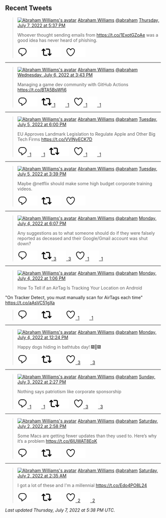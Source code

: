 ## Recent Tweets

> [![Abraham Williams's avatar](https://pbs.twimg.com/profile_images/897079141719195648/_mvh-QJH_mini.jpg)](https://twitter.com/abraham) [Abraham Williams](https://twitter.com/abraham) [@abraham](https://twitter.com/abraham) [Thursday, July 7, 2022 at 5:37 PM](https://twitter.com/abraham/status/1545099809492697089)
>
> Whoever thought sending emails from https://t.co/1ExotGZoAe was a good idea has never heard of phishing.
>
> [![Reply](./images/reply_light.svg#gh-light-mode-only "Reply")](https://twitter.com/intent/tweet?in_reply_to=1545099809492697089#gh-light-mode-only)[![Reply](./images/reply.svg#gh-dark-mode-only "Reply")](https://twitter.com/intent/tweet?in_reply_to=1545099809492697089#gh-dark-mode-only)&emsp;[![Retweet](./images/retweet_light.svg#gh-light-mode-only "Retweet")](https://twitter.com/intent/retweet?tweet_id=1545099809492697089#gh-light-mode-only)[![Retweet](./images/retweet.svg#gh-dark-mode-only "Retweet")](https://twitter.com/intent/retweet?tweet_id=1545099809492697089#gh-dark-mode-only)&emsp;[![Like](./images/like_light.svg#gh-light-mode-only "Like")](https://twitter.com/intent/favorite?tweet_id=1545099809492697089#gh-light-mode-only)[![Like](./images/like.svg#gh-dark-mode-only "Like")](https://twitter.com/intent/favorite?tweet_id=1545099809492697089#gh-dark-mode-only)


---

> [![Abraham Williams's avatar](https://pbs.twimg.com/profile_images/897079141719195648/_mvh-QJH_mini.jpg)](https://twitter.com/abraham) [Abraham Williams](https://twitter.com/abraham) [@abraham](https://twitter.com/abraham) [Wednesday, July 6, 2022 at 3:43 PM](https://twitter.com/abraham/status/1544708626295787520)
>
> Managing a game dev community with GitHub Actions https://t.co/BTA5BsWfj6
>
> [![Reply](./images/reply_light.svg#gh-light-mode-only "Reply")](https://twitter.com/intent/tweet?in_reply_to=1544708626295787520#gh-light-mode-only)[![Reply](./images/reply.svg#gh-dark-mode-only "Reply")](https://twitter.com/intent/tweet?in_reply_to=1544708626295787520#gh-dark-mode-only)&emsp;[![Retweet](./images/retweet_light.svg#gh-light-mode-only "Retweet")&ensp;1](https://twitter.com/intent/retweet?tweet_id=1544708626295787520#gh-light-mode-only)[![Retweet](./images/retweet.svg#gh-dark-mode-only "Retweet")&ensp;1](https://twitter.com/intent/retweet?tweet_id=1544708626295787520#gh-dark-mode-only)&emsp;[![Like](./images/like_light.svg#gh-light-mode-only "Like")&ensp;1](https://twitter.com/intent/favorite?tweet_id=1544708626295787520#gh-light-mode-only)[![Like](./images/like.svg#gh-dark-mode-only "Like")&ensp;1](https://twitter.com/intent/favorite?tweet_id=1544708626295787520#gh-dark-mode-only)


---

> [![Abraham Williams's avatar](https://pbs.twimg.com/profile_images/897079141719195648/_mvh-QJH_mini.jpg)](https://twitter.com/abraham) [Abraham Williams](https://twitter.com/abraham) [@abraham](https://twitter.com/abraham) [Tuesday, July 5, 2022 at 6:00 PM](https://twitter.com/abraham/status/1544380725423734785)
>
> EU Approves Landmark Legislation to Regulate Apple and Other Big Tech Firms https://t.co/VVlNyECK7D
>
> [![Reply](./images/reply_light.svg#gh-light-mode-only "Reply")&ensp;1](https://twitter.com/intent/tweet?in_reply_to=1544380725423734785#gh-light-mode-only)[![Reply](./images/reply.svg#gh-dark-mode-only "Reply")&ensp;1](https://twitter.com/intent/tweet?in_reply_to=1544380725423734785#gh-dark-mode-only)&emsp;[![Retweet](./images/retweet_light.svg#gh-light-mode-only "Retweet")](https://twitter.com/intent/retweet?tweet_id=1544380725423734785#gh-light-mode-only)[![Retweet](./images/retweet.svg#gh-dark-mode-only "Retweet")](https://twitter.com/intent/retweet?tweet_id=1544380725423734785#gh-dark-mode-only)&emsp;[![Like](./images/like_light.svg#gh-light-mode-only "Like")&ensp;1](https://twitter.com/intent/favorite?tweet_id=1544380725423734785#gh-light-mode-only)[![Like](./images/like.svg#gh-dark-mode-only "Like")&ensp;1](https://twitter.com/intent/favorite?tweet_id=1544380725423734785#gh-dark-mode-only)


---

> [![Abraham Williams's avatar](https://pbs.twimg.com/profile_images/897079141719195648/_mvh-QJH_mini.jpg)](https://twitter.com/abraham) [Abraham Williams](https://twitter.com/abraham) [@abraham](https://twitter.com/abraham) [Tuesday, July 5, 2022 at 3:39 PM](https://twitter.com/abraham/status/1544345137186471943)
>
> Maybe @netflix should make some high budget corporate training videos.
>
> [![Reply](./images/reply_light.svg#gh-light-mode-only "Reply")](https://twitter.com/intent/tweet?in_reply_to=1544345137186471943#gh-light-mode-only)[![Reply](./images/reply.svg#gh-dark-mode-only "Reply")](https://twitter.com/intent/tweet?in_reply_to=1544345137186471943#gh-dark-mode-only)&emsp;[![Retweet](./images/retweet_light.svg#gh-light-mode-only "Retweet")](https://twitter.com/intent/retweet?tweet_id=1544345137186471943#gh-light-mode-only)[![Retweet](./images/retweet.svg#gh-dark-mode-only "Retweet")](https://twitter.com/intent/retweet?tweet_id=1544345137186471943#gh-dark-mode-only)&emsp;[![Like](./images/like_light.svg#gh-light-mode-only "Like")](https://twitter.com/intent/favorite?tweet_id=1544345137186471943#gh-light-mode-only)[![Like](./images/like.svg#gh-dark-mode-only "Like")](https://twitter.com/intent/favorite?tweet_id=1544345137186471943#gh-dark-mode-only)


---

> [![Abraham Williams's avatar](https://pbs.twimg.com/profile_images/897079141719195648/_mvh-QJH_mini.jpg)](https://twitter.com/abraham) [Abraham Williams](https://twitter.com/abraham) [@abraham](https://twitter.com/abraham) [Monday, July 4, 2022 at 6:07 PM](https://twitter.com/abraham/status/1544020205789126656)
>
> Any suggestions as to what someone should do if they were falsely reported as deceased and their Google/Gmail account was shut down?
>
> [![Reply](./images/reply_light.svg#gh-light-mode-only "Reply")](https://twitter.com/intent/tweet?in_reply_to=1544020205789126656#gh-light-mode-only)[![Reply](./images/reply.svg#gh-dark-mode-only "Reply")](https://twitter.com/intent/tweet?in_reply_to=1544020205789126656#gh-dark-mode-only)&emsp;[![Retweet](./images/retweet_light.svg#gh-light-mode-only "Retweet")&ensp;3](https://twitter.com/intent/retweet?tweet_id=1544020205789126656#gh-light-mode-only)[![Retweet](./images/retweet.svg#gh-dark-mode-only "Retweet")&ensp;3](https://twitter.com/intent/retweet?tweet_id=1544020205789126656#gh-dark-mode-only)&emsp;[![Like](./images/like_light.svg#gh-light-mode-only "Like")&ensp;1](https://twitter.com/intent/favorite?tweet_id=1544020205789126656#gh-light-mode-only)[![Like](./images/like.svg#gh-dark-mode-only "Like")&ensp;1](https://twitter.com/intent/favorite?tweet_id=1544020205789126656#gh-dark-mode-only)


---

> [![Abraham Williams's avatar](https://pbs.twimg.com/profile_images/897079141719195648/_mvh-QJH_mini.jpg)](https://twitter.com/abraham) [Abraham Williams](https://twitter.com/abraham) [@abraham](https://twitter.com/abraham) [Monday, July 4, 2022 at 1:06 PM](https://twitter.com/abraham/status/1543944230640525313)
>
> How To Tell if an AirTag Is Tracking Your Location on Android

"On Tracker Detect, you must manually scan for AirTags each time"
 https://t.co/aAsVC51gXa
>
> [![Reply](./images/reply_light.svg#gh-light-mode-only "Reply")](https://twitter.com/intent/tweet?in_reply_to=1543944230640525313#gh-light-mode-only)[![Reply](./images/reply.svg#gh-dark-mode-only "Reply")](https://twitter.com/intent/tweet?in_reply_to=1543944230640525313#gh-dark-mode-only)&emsp;[![Retweet](./images/retweet_light.svg#gh-light-mode-only "Retweet")](https://twitter.com/intent/retweet?tweet_id=1543944230640525313#gh-light-mode-only)[![Retweet](./images/retweet.svg#gh-dark-mode-only "Retweet")](https://twitter.com/intent/retweet?tweet_id=1543944230640525313#gh-dark-mode-only)&emsp;[![Like](./images/like_light.svg#gh-light-mode-only "Like")&ensp;1](https://twitter.com/intent/favorite?tweet_id=1543944230640525313#gh-light-mode-only)[![Like](./images/like.svg#gh-dark-mode-only "Like")&ensp;1](https://twitter.com/intent/favorite?tweet_id=1543944230640525313#gh-dark-mode-only)


---

> [![Abraham Williams's avatar](https://pbs.twimg.com/profile_images/897079141719195648/_mvh-QJH_mini.jpg)](https://twitter.com/abraham) [Abraham Williams](https://twitter.com/abraham) [@abraham](https://twitter.com/abraham) [Monday, July 4, 2022 at 12:24 PM](https://twitter.com/abraham/status/1543933689935151108)
>
> Happy dogs hiding in bathtubs day! 🎆🎇🎆
>
> [![Reply](./images/reply_light.svg#gh-light-mode-only "Reply")](https://twitter.com/intent/tweet?in_reply_to=1543933689935151108#gh-light-mode-only)[![Reply](./images/reply.svg#gh-dark-mode-only "Reply")](https://twitter.com/intent/tweet?in_reply_to=1543933689935151108#gh-dark-mode-only)&emsp;[![Retweet](./images/retweet_light.svg#gh-light-mode-only "Retweet")](https://twitter.com/intent/retweet?tweet_id=1543933689935151108#gh-light-mode-only)[![Retweet](./images/retweet.svg#gh-dark-mode-only "Retweet")](https://twitter.com/intent/retweet?tweet_id=1543933689935151108#gh-dark-mode-only)&emsp;[![Like](./images/like_light.svg#gh-light-mode-only "Like")&ensp;3](https://twitter.com/intent/favorite?tweet_id=1543933689935151108#gh-light-mode-only)[![Like](./images/like.svg#gh-dark-mode-only "Like")&ensp;3](https://twitter.com/intent/favorite?tweet_id=1543933689935151108#gh-dark-mode-only)


---

> [![Abraham Williams's avatar](https://pbs.twimg.com/profile_images/897079141719195648/_mvh-QJH_mini.jpg)](https://twitter.com/abraham) [Abraham Williams](https://twitter.com/abraham) [@abraham](https://twitter.com/abraham) [Sunday, July 3, 2022 at 2:27 PM](https://twitter.com/abraham/status/1543602275964391427)
>
> Nothing says patriotism like corporate sponsorship
>
> [![Reply](./images/reply_light.svg#gh-light-mode-only "Reply")&ensp;1](https://twitter.com/intent/tweet?in_reply_to=1543602275964391427#gh-light-mode-only)[![Reply](./images/reply.svg#gh-dark-mode-only "Reply")&ensp;1](https://twitter.com/intent/tweet?in_reply_to=1543602275964391427#gh-dark-mode-only)&emsp;[![Retweet](./images/retweet_light.svg#gh-light-mode-only "Retweet")](https://twitter.com/intent/retweet?tweet_id=1543602275964391427#gh-light-mode-only)[![Retweet](./images/retweet.svg#gh-dark-mode-only "Retweet")](https://twitter.com/intent/retweet?tweet_id=1543602275964391427#gh-dark-mode-only)&emsp;[![Like](./images/like_light.svg#gh-light-mode-only "Like")&ensp;3](https://twitter.com/intent/favorite?tweet_id=1543602275964391427#gh-light-mode-only)[![Like](./images/like.svg#gh-dark-mode-only "Like")&ensp;3](https://twitter.com/intent/favorite?tweet_id=1543602275964391427#gh-dark-mode-only)


---

> [![Abraham Williams's avatar](https://pbs.twimg.com/profile_images/897079141719195648/_mvh-QJH_mini.jpg)](https://twitter.com/abraham) [Abraham Williams](https://twitter.com/abraham) [@abraham](https://twitter.com/abraham) [Saturday, July 2, 2022 at 2:58 PM](https://twitter.com/abraham/status/1543247818588037120)
>
> Some Macs are getting fewer updates than they used to. Here’s why it’s a problem https://t.co/6IUWAT8EoK
>
> [![Reply](./images/reply_light.svg#gh-light-mode-only "Reply")](https://twitter.com/intent/tweet?in_reply_to=1543247818588037120#gh-light-mode-only)[![Reply](./images/reply.svg#gh-dark-mode-only "Reply")](https://twitter.com/intent/tweet?in_reply_to=1543247818588037120#gh-dark-mode-only)&emsp;[![Retweet](./images/retweet_light.svg#gh-light-mode-only "Retweet")](https://twitter.com/intent/retweet?tweet_id=1543247818588037120#gh-light-mode-only)[![Retweet](./images/retweet.svg#gh-dark-mode-only "Retweet")](https://twitter.com/intent/retweet?tweet_id=1543247818588037120#gh-dark-mode-only)&emsp;[![Like](./images/like_light.svg#gh-light-mode-only "Like")](https://twitter.com/intent/favorite?tweet_id=1543247818588037120#gh-light-mode-only)[![Like](./images/like.svg#gh-dark-mode-only "Like")](https://twitter.com/intent/favorite?tweet_id=1543247818588037120#gh-dark-mode-only)


---

> [![Abraham Williams's avatar](https://pbs.twimg.com/profile_images/897079141719195648/_mvh-QJH_mini.jpg)](https://twitter.com/abraham) [Abraham Williams](https://twitter.com/abraham) [@abraham](https://twitter.com/abraham) [Saturday, July 2, 2022 at 2:35 AM](https://twitter.com/abraham/status/1543060764587597825)
>
> I got a lot of these and I'm a millennial https://t.co/Edo4PO8L24
>
> [![Reply](./images/reply_light.svg#gh-light-mode-only "Reply")](https://twitter.com/intent/tweet?in_reply_to=1543060764587597825#gh-light-mode-only)[![Reply](./images/reply.svg#gh-dark-mode-only "Reply")](https://twitter.com/intent/tweet?in_reply_to=1543060764587597825#gh-dark-mode-only)&emsp;[![Retweet](./images/retweet_light.svg#gh-light-mode-only "Retweet")](https://twitter.com/intent/retweet?tweet_id=1543060764587597825#gh-light-mode-only)[![Retweet](./images/retweet.svg#gh-dark-mode-only "Retweet")](https://twitter.com/intent/retweet?tweet_id=1543060764587597825#gh-dark-mode-only)&emsp;[![Like](./images/like_light.svg#gh-light-mode-only "Like")&ensp;2](https://twitter.com/intent/favorite?tweet_id=1543060764587597825#gh-light-mode-only)[![Like](./images/like.svg#gh-dark-mode-only "Like")&ensp;2](https://twitter.com/intent/favorite?tweet_id=1543060764587597825#gh-dark-mode-only)


_Last updated Thursday, July 7, 2022 at 5:38 PM UTC._
